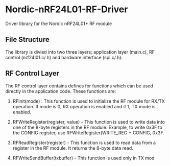 Nordic-nRF24L01-RF-Driver
=========================

Driver library for the Nordic nRF24L01+ RF module

File Structure
-----------------

The library is divied into two three layers; application layer (main.c), RF control (nrf24l01.c/.h) and hardware interface (spi.c/.h). 

RF Control Layer
----------------
The RF control layer contains defines for functions which can be used directly in the application code. These functions are:
  
1. RFInit(mode) : This function is used to initialize the RF module for RX/TX operation. If mode is 0, RX operation is enabled and if 1, TX mode is enabled.
  
2. RFWriteRegister(register, value) - This function is used to write data into one of the 8-byte registers in the RF module. Example, to write 0x3F to the CONFIG register, use RFWriteRegister(WRITE_REG + CONFIG, 0x3F.
  
3. RFReadRegister(register) - This function is used to read data from a register in the RF module. It returns the 8-byte data read.
  
4. RFWriteSendBuffer(txbuffer) - This function is used only in TX mod
